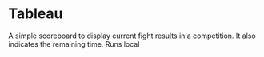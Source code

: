 # Tableau
A simple scoreboard to display current fight results in a competition. It also indicates the remaining time. Runs local
